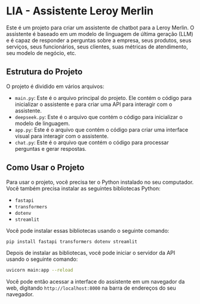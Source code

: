 # LIA - Assistente Leroy Merlin

Este é um projeto para criar um assistente de chatbot para a Leroy Merlin. O assistente é baseado em um modelo de linguagem de última geração (LLM) e é capaz de responder a perguntas sobre a empresa, seus produtos, seus serviços, seus funcionários, seus clientes, suas métricas de atendimento, seu modelo de negócio, etc.

## Estrutura do Projeto

O projeto é dividido em vários arquivos:

- `main.py`: Este é o arquivo principal do projeto. Ele contém o código para inicializar o assistente e para criar uma API para interagir com o assistente.
- `deepseek.py`: Este é o arquivo que contém o código para inicializar o modelo de linguagem.
- `app.py`: Este é o arquivo que contém o código para criar uma interface visual para interagir com o assistente.
- `chat.py`: Este é o arquivo que contém o código para processar perguntas e gerar respostas.

## Como Usar o Projeto

Para usar o projeto, você precisa ter o Python instalado no seu computador. Você também precisa instalar as seguintes bibliotecas Python:

- `fastapi`
- `transformers`
- `dotenv`
- `streamlit`

Você pode instalar essas bibliotecas usando o seguinte comando:

```bash
pip install fastapi transformers dotenv streamlit
```

Depois de instalar as bibliotecas, você pode iniciar o servidor da API usando o seguinte comando:

```bash
uvicorn main:app --reload
```

Você pode então acessar a interface do assistente em um navegador da web, digitando `http://localhost:8000` na barra de endereços do seu navegador.
